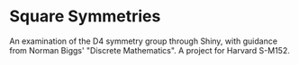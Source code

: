 # Square Symmetries
An examination of the D4 symmetry group through Shiny, with guidance from Norman Biggs' "Discrete Mathematics". A project for Harvard S-M152.
